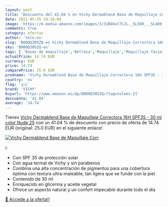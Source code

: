```yaml
---
layout: post
title: 'Descuento del 41.04 % en Vichy Dermablend Base de Maquillaje Corr'
date: 2021-05-25 19:16:04
image: 'https://m.media-amazon.com/images/I/31B4kvC7CJL._SL500_._SL400_.jpg'
comments: true
category: ofertas
author: 'tole.es'
slug: 'B000Q305ZQ-es Vichy Dermablend Base de Maquillaje Correctora 16H SPF35 -...'
sku: 'B000Q305ZQ-es'
tags: [ 'Bases de maquillaje','Belleza','Maquillaje','Maquillaje facial','Salud y cuidado personal','maquillaje','vichy', ]
actualPrice: 14.74 EUR
currency: EUR
price: 14.74
comparePrice: 25.0 EUR
prodname: 'Vichy Dermablend Base de Maquillaje Correctora 16H SPF35 - 30 ml color Nude 25'
country: 'es'
flag: '🇪🇸'
brand: 'VICHY'
buyurl: 'https://www.amazon.es/dp/B000Q305ZQ/?tag=tolees-21'
descuento: '41.04'
average: '14.74'
---
```


Tienes [Vichy Dermablend Base de Maquillaje Correctora 16H SPF35 - 30 ml color Nude 25](https://www.amazon.es/dp/B000Q305ZQ/?tag=tolees-21) con un 41.04 % de descuento con precio de oferta de 14.74 EUR (original: 25.0 EUR) en el siguiente enlace!

[![Vichy Dermablend Base de Maquillaje Corr](https://m.media-amazon.com/images/I/31B4kvC7CJL._SL500_._SL400_.jpg)](https://www.amazon.es/dp/B000Q305ZQ/?tag=tolees-21)

ℹ️:

- Con SPF 35 de protección solar
- Con agua termal de Vichy y sin parabenos
- Combina una alta concentración de pigmentos para una cobertura óptima con textura ultra-maleable, tan ligera que se funde con la piel
- Contenido de 30 ml
- Enriquecido en glicerina y aceite vegetal
- Ofrece un aspecto natural y un confort impecable durante todo el día

[🛒 Accede a la oferta!!](https://www.amazon.es/dp/B000Q305ZQ/?tag=tolees-21)
